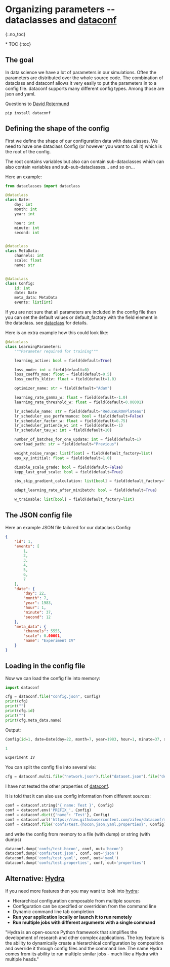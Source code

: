 # Organizing parameters -- dataclasses and [dataconf](https://github.com/zifeo/dataconf)
{:.no_toc}

<nav markdown="1" class="toc-class">
* TOC
{:toc}
</nav>

## The goal

In data science we have a lot of parameters in our simulations. Often the parameters are distributed over the whole source code. The combination of dataclass and dataconf allows it very easily to put the parameters in to a config file. dataconf supports many different config types. Among those are json and yaml.

Questions to [David Rotermund](mailto:davrot@uni-bremen.de)

```shell
pip install dataconf
```

## Defining the shape of the config

First we define the shape of our configuration data with data classes. We need to have one dataclass Config (or however you want to call it) which is the root of the config. 

The root contains variables but also can contain sub-dataclasses which can also contain variables and sub-sub-dataclasses... and so on... 

Here an example:  

```python
from dataclasses import dataclass

@dataclass
class Date:
    day: int
    month: int
    year: int

    hour: int
    minute: int
    second: int


@dataclass
class MetaData:
    channels: int
    scale: float
    name: str


@dataclass
class Config:
    id: int
    date: Date
    meta_data: MetaData
    events: list[int]
```

If you are not sure that all parameters are included in the config file then you can set the default values or default_factory with the field element in the dataclass. see [dataclass](https://davrot.github.io/pytutorial/python_basics/dataclass/) for details.

Here is an extra example how this could look like:

```python
@dataclass
class LearningParameters:
    """Parameter required for training"""

    learning_active: bool = field(default=True)

    loss_mode: int = field(default=0)
    loss_coeffs_mse: float = field(default=0.5)
    loss_coeffs_kldiv: float = field(default=1.0)

    optimizer_name: str = field(default="Adam")

    learning_rate_gamma_w: float = field(default=-1.0)
    learning_rate_threshold_w: float = field(default=0.00001)

    lr_schedule_name: str = field(default="ReduceLROnPlateau")
    lr_scheduler_use_performance: bool = field(default=False)
    lr_scheduler_factor_w: float = field(default=0.75)
    lr_scheduler_patience_w: int = field(default=-1)
    lr_scheduler_tau_w: int = field(default=10)

    number_of_batches_for_one_update: int = field(default=1)
    overload_path: str = field(default="Previous")

    weight_noise_range: list[float] = field(default_factory=list)
    eps_xy_intitial: float = field(default=1.0)

    disable_scale_grade: bool = field(default=False)
    kepp_last_grad_scale: bool = field(default=True)

    sbs_skip_gradient_calculation: list[bool] = field(default_factory=list)

    adapt_learning_rate_after_minibatch: bool = field(default=True)

    w_trainable: list[bool] = field(default_factory=list)
```

## The JSON config file

Here an example JSON file tailored for our dataclass Config:

```json
{
    "id": 1,
    "events": [
        1,
        2,
        3,
        4,
        5,
        6,
        7
    ],
    "date": {
        "day": 22,
        "month": 7,
        "year": 1983,
        "hour": 1,
        "minute": 37,
        "second": 12
    },
    "meta_data": {
        "channels": 5555,
        "scale": 0.00001,
        "name": "Experiment IV"
    }
}
```

## Loading in the config file

Now we can load the config file into memory:

```python
import dataconf

cfg = dataconf.file("config.json", Config)
print(cfg)
print("")
print(cfg.id)
print("")
print(cfg.meta_data.name)
```

Output:

```python
Config(id=1, date=Date(day=22, month=7, year=1983, hour=1, minute=37, second=12), meta_data=MetaData(channels=5555, scale=1e-05, name='Experiment IV'), events=[1, 2, 3, 4, 5, 6, 7])

1

Experiment IV
```

You can split the config file into several via:

```python
cfg = dataconf.multi.file("network.json").file("dataset.json").file("def.json").on(Config)
```

I have not tested the other properties of [dataconf](https://github.com/zifeo/dataconf).

It is told that it can also use config information from different sources:

```python
conf = dataconf.string('{ name: Test }', Config)
conf = dataconf.env('PREFIX_', Config)
conf = dataconf.dict({'name': 'Test'}, Config)
conf = dataconf.url('https://raw.githubusercontent.com/zifeo/dataconf/master/confs/test.hocon', Config)
conf = dataconf.file('confs/test.{hocon,json,yaml,properties}', Config)
```

and write the config from memory to a file (with dump) or string (with dumps)

```python
dataconf.dump('confs/test.hocon', conf, out='hocon')
dataconf.dump('confs/test.json', conf, out='json')
dataconf.dump('confs/test.yaml', conf, out='yaml')
dataconf.dump('confs/test.properties', conf, out='properties')
```

## Alternative: [Hydra](https://hydra.cc/)

If you need more features then you may want to look into [hydra](https://hydra.cc/): 

* Hierarchical configuration composable from multiple sources
* Configuration can be specified or overridden from the command line
* Dynamic command line tab completion
* **Run your application locally or launch it to run remotely**
* **Run multiple jobs with different arguments with a single command**

"Hydra is an open-source Python framework that simplifies the development of research and other complex applications. The key feature is the ability to dynamically create a hierarchical configuration by composition and override it through config files and the command line. The name Hydra comes from its ability to run multiple similar jobs - much like a Hydra with multiple heads."


